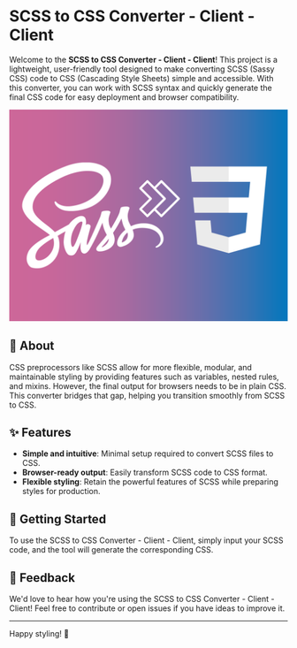 # SCSS to CSS Converter - Client - Client

Welcome to the **SCSS to CSS Converter - Client - Client**! This project is a lightweight, user-friendly tool designed to make converting SCSS (Sassy CSS) code to CSS (Cascading Style Sheets) simple and accessible. With this converter, you can work with SCSS syntax and quickly generate the final CSS code for easy deployment and browser compatibility.

![Logo](./docs/scss-to-css-converter.png)

## 📖 About

CSS preprocessors like SCSS allow for more flexible, modular, and maintainable styling by providing features such as variables, nested rules, and mixins. However, the final output for browsers needs to be in plain CSS. This converter bridges that gap, helping you transition smoothly from SCSS to CSS.

## ✨ Features

- **Simple and intuitive**: Minimal setup required to convert SCSS files to CSS.
- **Browser-ready output**: Easily transform SCSS code to CSS format.
- **Flexible styling**: Retain the powerful features of SCSS while preparing styles for production.

## 🚀 Getting Started

To use the SCSS to CSS Converter - Client - Client, simply input your SCSS code, and the tool will generate the corresponding CSS.

## 💬 Feedback

We'd love to hear how you're using the SCSS to CSS Converter - Client - Client! Feel free to contribute or open issues if you have ideas to improve it.

---

Happy styling! 🌟
